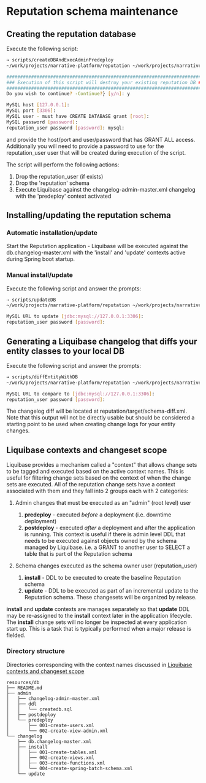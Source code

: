 # Reputation schema maintenance

## Creating the reputation database

Execute the following script:
```bash
→ scripts/createDBAndExecAdminPredeploy
~/work/projects/narrative-platform/reputation ~/work/projects/narrative-platform/reputation

#########################################################################
### Execution of this script will destroy your existing reputation DB ###
#########################################################################
Do you wish to continue? -Continue?} [y/n]: y

MySQL host [127.0.0.1]:
MySQL port [3306]:
MySQL user - must have CREATE DATABASE grant [root]:
MySQL password [password]:
reputation_user password [password]: mysql: 
``` 
 and provide the host/port and user/password that has GRANT ALL access.  Additionally you will need to provide a password to use for the reputation_user user that will be created during execution of the script.
 
 The script will perform the following actions:
 1. Drop the reputation_user (if exists)
 1. Drop the 'reputation' schema
 1. Execute Liquibase against the changelog-admin-master.xml changelog with the 'predeploy' context activated
 
 ## Installing/updating the reputation schema
 ### Automatic installation/update
 Start the Reputation application - Liquibase will be executed against the db.changelog-master.xml with the 'install' and 'update' contexts active during Spring boot startup.  
 ### Manual install/update
Execute the following script and answer the prompts:
```bash
→ scripts/updateDB
~/work/projects/narrative-platform/reputation ~/work/projects/narrative-platform/reputation

MySQL URL to update [jdbc:mysql://127.0.0.1:3306]:
reputation_user password [password]:
```

## Generating a Liquibase changelog that diffs your entity classes to your local DB
Execute the following script and answer the prompts:
```bash
→ scripts/diffEntityWithDB
~/work/projects/narrative-platform/reputation ~/work/projects/narrative-platform/reputation

MySQL URL to compare to [jdbc:mysql://127.0.0.1:3306]:
reputation_user password [password]:
```
The changelog diff will be located at reputation/target/schema-diff.xml.  Note that this output will not be directly usable but should be considered a starting point to be used when creating change logs for your entity changes.

## Liquibase contexts and changeset scope
Liquibase provides a mechanism called a "context" that allows change sets to be tagged and executed based on the active context names.  This is useful for filtering change sets based on the context of when the change sets are executed.  All of the reputation change sets have a context associated with them and they fall into 2 groups each with 2 categories:
1. Admin changes that must be executed as an "admin" (root level) user
    1. **predeploy** -  executed *before* a deployment (i.e. downtime deployment)
    1. **postdeploy** - executed *after* a deployment and after the application is running.  This context is useful if there is admin level DDL that needs to be executed against objects owned by the schema managed by Liquibase.  i.e. a GRANT to another user to SELECT a table that is part of the Reputation schema

1. Schema changes executed as the schema owner user (reputation_user)
    1. **install** - DDL to be executed to create the baseline Reputation schema
    1. **update** - DDL to be executed as part of an incremental update to the Reputation schema.  These changesets will be organized by release.

**install** and **update** contexts are manages separately so that **update** DDL may be re-assigned to the **install** context later in the application lifecycle.  The **install** change sets will no longer be inspected at every application start up.  This is a task that is typically performed when a major release is fielded. 

### Directory structure
Directories corresponding with the context names discussed in [Liquibase contexts and changeset scope](#Liquibase-contexts-and-changeset-scope)
```
resources/db
├── README.md
├── admin
│   ├── changelog-admin-master.xml
│   ├── ddl
│   │   └── createdb.sql
│   ├── postdeploy
│   └── predeploy
│       ├── 001-create-users.xml
│       └── 002-create-view-admin.xml
└── changelog
    ├── db.changelog-master.xml
    ├── install
    │   ├── 001-create-tables.xml
    │   ├── 002-create-views.xml
    │   ├── 003-create-functions.xml
    │   └── 004-create-spring-batch-schema.xml
    └── update
```